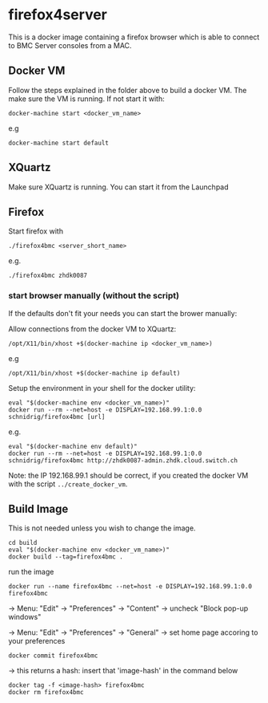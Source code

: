# firefox4server

This is a docker image containing a firefox browser which is able to connect to BMC Server consoles from a MAC.

## Docker VM

Follow the steps explained in the folder above to build a docker VM. The make sure the VM is running. If not start it with:

    docker-machine start <docker_vm_name>
    
e.g

	docker-machine start default

## XQuartz
	
Make sure XQuartz is running. You can start it from the Launchpad


## Firefox

Start firefox with 

    ./firefox4bmc <server_short_name>
    
e.g.

    ./firefox4bmc zhdk0087

### start browser manually (without the script)

If the defaults don't fit your needs you can start the brower manually:

Allow connections from the docker VM to XQuartz:

    /opt/X11/bin/xhost +$(docker-machine ip <docker_vm_name>)

e.g

	/opt/X11/bin/xhost +$(docker-machine ip default)

Setup the environment in your shell for the docker utility:

    eval "$(docker-machine env <docker_vm_name>)"
    docker run --rm --net=host -e DISPLAY=192.168.99.1:0.0 schnidrig/firefox4bmc [url]
    
e.g. 

    eval "$(docker-machine env default)"
    docker run --rm --net=host -e DISPLAY=192.168.99.1:0.0 schnidrig/firefox4bmc http://zhdk0087-admin.zhdk.cloud.switch.ch
    
    
Note: the IP 192.168.99.1 should be correct, if you created the docker VM with the script `../create_docker_vm`.


## Build Image

This is not needed unless you wish to change the image. 

    cd build
    eval "$(docker-machine env <docker_vm_name>)"
    docker build --tag=firefox4bmc .
    
run the image

    docker run --name firefox4bmc --net=host -e DISPLAY=192.168.99.1:0.0 firefox4bmc
    
-> Menu: "Edit" -> "Preferences" -> "Content" -> uncheck "Block pop-up windows"

-> Menu: "Edit" -> "Preferences" -> "General" -> set home page accoring to your preferences

    docker commit firefox4bmc

-> this returns a hash: insert that 'image-hash' in the command below

    docker tag -f <image-hash> firefox4bmc
    docker rm firefox4bmc
    

